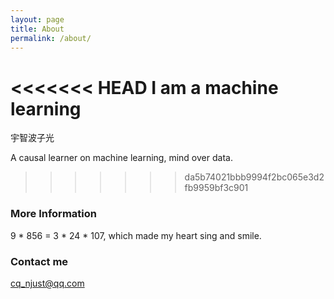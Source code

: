 ```yaml
---
layout: page
title: About
permalink: /about/
---
```


<<<<<<< HEAD
I am a machine learning 
=======
宇智波子光

A causal learner on machine learning, mind over data.
>>>>>>> da5b74021bbb9994f2bc065e3d2fb9959bf3c901

### More Information

9 * 856 = 3 * 24 * 107, which made my heart sing and smile. 

### Contact me

[cq_njust@qq.com](mailto:cq_njust@qq.com)